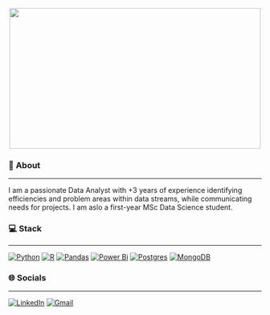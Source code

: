 <p align="center">
<img src="https://github.com/TheRealMamoot/TheRealMamoot/blob/main/obiwan.gif" width="500" height="280" />
</p>

### 📖 **About**
-----
I am a passionate Data Analyst with +3 years of experience identifying efficiencies and problem areas within data streams, while communicating needs for projects. I am aslo a first-year MSc Data Science student.

### 💻 **Stack**
-----

[![Python](https://img.shields.io/badge/python-3670A0?style=for-the-badge&logo=python&logoColor=ffdd54)](https://www.python.org/)
[![R](https://img.shields.io/badge/r-%23276DC3.svg?style=for-the-badge&logo=r&logoColor=white)](https://www.r-project.org/)
[![Pandas](https://img.shields.io/badge/pandas-%23150458.svg?style=for-the-badge&logo=pandas&logoColor=white)](https://pandas.pydata.org/)
[![Power Bi](https://img.shields.io/badge/power_bi-F2C811?style=for-the-badge&logo=powerbi&logoColor=black)](https://powerbi.microsoft.com/)
[![Postgres](https://img.shields.io/badge/postgres-%23316192.svg?style=for-the-badge&logo=postgresql&logoColor=white)](https://www.postgresql.org/)
[![MongoDB](https://img.shields.io/badge/MongoDB-%234ea94b.svg?style=for-the-badge&logo=mongodb&logoColor=white)](https://www.mongodb.com/)

### 🌐 Socials
-----
[![LinkedIn](https://img.shields.io/badge/linkedin-%230077B5.svg?style=for-the-badge&logo=linkedin&logoColor=white)](https://www.linkedin.com/in/alireza-mahmoudian-5b0276246/)
[![Gmail](https://img.shields.io/badge/Gmail-D14836?style=for-the-badge&logo=gmail&logoColor=white)](mailto:alireza.mahmoudian.am@gmail.com)
